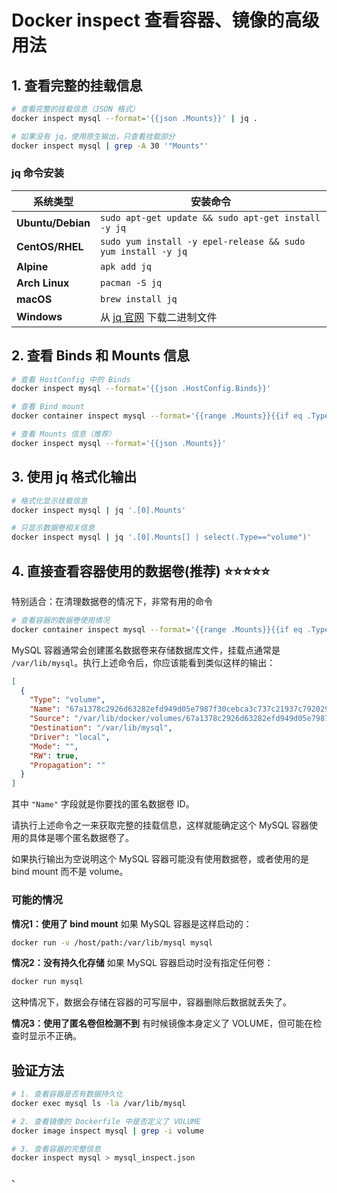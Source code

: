 # Docker inspect 查看容器、镜像的高级用法

## 1. 查看完整的挂载信息

```bash
# 查看完整的挂载信息（JSON 格式）
docker inspect mysql --format='{{json .Mounts}}' | jq .

# 如果没有 jq，使用原生输出，只查看挂载部分
docker inspect mysql | grep -A 30 '"Mounts"'
```

### jq 命令安装

| 系统类型          | 安装命令                                                     |
| ----------------- | ------------------------------------------------------------ |
| **Ubuntu/Debian** | `sudo apt-get update && sudo apt-get install -y jq`          |
| **CentOS/RHEL**   | `sudo yum install -y epel-release && sudo yum install -y jq` |
| **Alpine**        | `apk add jq`                                                 |
| **Arch Linux**    | `pacman -S jq`                                               |
| **macOS**         | `brew install jq`                                            |
| **Windows**       | 从 [jq 官网](https://stedolan.github.io/jq/download/) 下载二进制文件 |


## 2. 查看 Binds 和 Mounts 信息

```bash
# 查看 HostConfig 中的 Binds
docker inspect mysql --format='{{json .HostConfig.Binds}}'

# 查看 Bind mount
docker container inspect mysql --format='{{range .Mounts}}{{if eq .Type "bind"}}Bind: {{.Source}} -> {{.Destination}}{{end}}{{end}}'

# 查看 Mounts 信息（推荐）
docker inspect mysql --format='{{json .Mounts}}'
```

## 3. 使用 jq 格式化输出

```bash
# 格式化显示挂载信息
docker inspect mysql | jq '.[0].Mounts'

# 只显示数据卷相关信息
docker inspect mysql | jq '.[0].Mounts[] | select(.Type=="volume")'
```

## 4. 直接查看容器使用的数据卷(推荐) ⭐️⭐️⭐️⭐️⭐️

特别适合：在清理数据卷的情况下，非常有用的命令

```bash
# 查看容器的数据卷使用情况
docker container inspect mysql --format='{{range .Mounts}}{{if eq .Type "volume"}}Volume: {{.Name}} -> {{.Destination}}{{end}}{{end}}'
```

MySQL 容器通常会创建匿名数据卷来存储数据库文件，挂载点通常是 `/var/lib/mysql`。执行上述命令后，你应该能看到类似这样的输出：

```json
[
  {
    "Type": "volume",
    "Name": "67a1378c2926d63282efd949d05e7987f30cebca3c737c21937c792029dc676e",
    "Source": "/var/lib/docker/volumes/67a1378c2926d63282efd949d05e7987f30cebca3c737c21937c792029dc676e/_data",
    "Destination": "/var/lib/mysql",
    "Driver": "local",
    "Mode": "",
    "RW": true,
    "Propagation": ""
  }
]
```

其中 `"Name"` 字段就是你要找的匿名数据卷 ID。

请执行上述命令之一来获取完整的挂载信息，这样就能确定这个 MySQL 容器使用的具体是哪个匿名数据卷了。

如果执行输出为空说明这个 MySQL 容器可能没有使用数据卷，或者使用的是 bind mount 而不是 volume。

### 可能的情况

**情况1：使用了 bind mount** 如果 MySQL 容器是这样启动的：

```bash
docker run -v /host/path:/var/lib/mysql mysql
```

**情况2：没有持久化存储** 如果 MySQL 容器启动时没有指定任何卷：

```bash
docker run mysql
```

这种情况下，数据会存储在容器的可写层中，容器删除后数据就丢失了。

**情况3：使用了匿名卷但检测不到** 有时候镜像本身定义了 VOLUME，但可能在检查时显示不正确。

## 验证方法

```bash
# 1. 查看容器是否有数据持久化
docker exec mysql ls -la /var/lib/mysql

# 2. 查看镜像的 Dockerfile 中是否定义了 VOLUME
docker image inspect mysql | grep -i volume

# 3. 查看容器的完整信息
docker inspect mysql > mysql_inspect.json
```

、